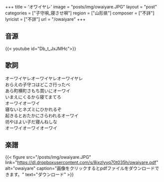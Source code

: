 +++
title = 'オワイヤレ'
image = "posts/img/owaiyare.JPG"
layout = "post"
categories = ["子守唄_寝させ唄"]
region = ["山形県"]
composer = ["不詳"]
lyricist = ["不詳"]
url = "/owaiyare"
+++

## 音源
{{< youtube id="Db_t_JxJMHc">}}

## 歌詞
オーワイヤレオーワイヤレオーワイヤレ  
おらえの子守コはどこさ行ったべ  
あら町横町さもち買いにオーワイ  
いまえにくるから寝てまてろ  
オーワイオーワイ  
寝ないとネズミにひかれるぞ  
起きるとおたかにさらわれるオーワイ  
坊やはよい子だ寝んねしな  
オーワイオーワイオーワイ  

## 楽譜
{{< figure src="/posts/img/owaiyare.JPG" link="https://dl.dropboxusercontent.com/s/8jxzlyyq70t035h/owaiyare.pdf" alt="owaiyare" caption="画像をクリックするとpdfファイルをダウンロードできます。" text="ダウンロード" >}}